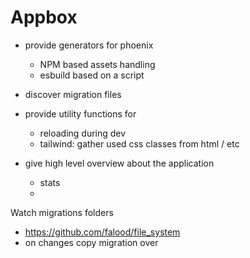 # Appbox

- provide generators for phoenix

  - NPM based assets handling
  - esbuild based on a script

- discover migration files
- provide utility functions for
  - reloading during dev
  - tailwind: gather used css classes from html / etc
- give high level overview about the application
  - stats
  -

Watch migrations folders

- https://github.com/falood/file_system
- on changes copy migration over
